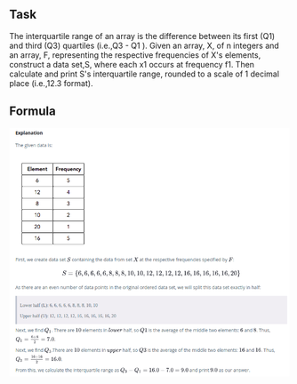 ## Task
The interquartile range of an array is the difference between its first (Q1) and third (Q3) quartiles (i.e.,Q3 - Q1 ).
Given an array, X, of n integers and an array, F, representing the respective frequencies of X's elements, 
construct a data set,S, where each x1 occurs at frequency f1. Then calculate and print S's interquartile range, 
rounded to a scale of 1 decimal place (i.e.,12.3  format).


## Formula

![alt text](https://github.com/viniciuszambotti/statistics/blob/master/Interquartile_Range/formula.png)
